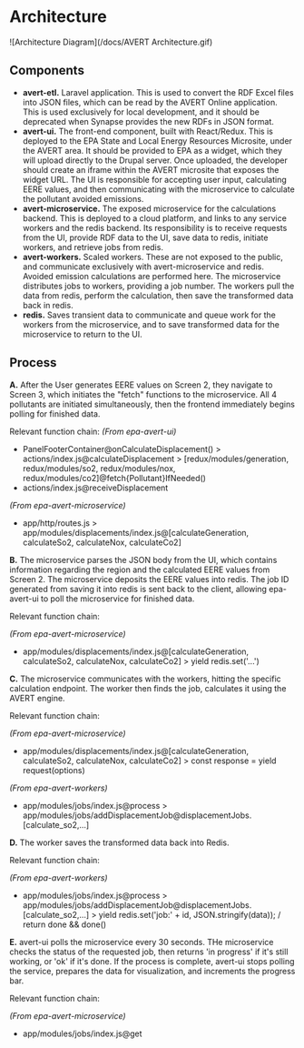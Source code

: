 # Architecture

![Architecture Diagram](/docs/AVERT Architecture.gif)

## Components

- **avert-etl.** Laravel application. This is used to convert the RDF Excel files into JSON files, which can be read by the AVERT Online application. This is used exclusively for local development, and it should be deprecated when Synapse provides the new RDFs in JSON format.
- **avert-ui.** The front-end component, built with React/Redux. This is deployed to the EPA State and Local Energy Resources Microsite, under the AVERT area. It should be provided to EPA as a widget, which they will upload directly to the Drupal server. Once uploaded, the developer should create an iframe within the AVERT microsite that exposes the widget URL. The UI is responsible for accepting user input, calculating EERE values, and then communicating with the microservice to calculate the pollutant avoided emissions.
- **avert-microservice.** The exposed microservice for the calculations backend. This is deployed to a cloud platform, and links to any service workers and the redis backend. Its responsibility is to receive requests from the UI, provide RDF data to the UI, save data to redis, initiate workers, and retrieve jobs from redis.
- **avert-workers.** Scaled workers. These are not exposed to the public, and communicate exclusively with avert-microservice and redis. Avoided emission calculations are performed here. The microservice distributes jobs to workers, providing a job number. The workers pull the data from redis, perform the calculation, then save the transformed data back in redis.
- **redis.** Saves transient data to communicate and queue work for the workers from the microservice, and to save transformed data for the microservice to return to the UI.

## Process

**A.** After the User generates EERE values on Screen 2, they navigate to Screen 3, which initiates the "fetch" functions to the microservice. All 4 pollutants are initiated simultaneously, then the frontend immediately begins polling for finished data.

Relevant function chain:
_(From epa-avert-ui)_

- PanelFooterContainer@onCalculateDisplacement() > actions/index.js@calculateDisplacement > [redux/modules/generation, redux/modules/so2, redux/modules/nox, redux/modules/co2]@fetch{Pollutant}IfNeeded()
- actions/index.js@receiveDisplacement

_(From epa-avert-microservice)_

- app/http/routes.js > app/modules/displacements/index.js@[calculateGeneration, calculateSo2, calculateNox, calculateCo2]

**B.** The microservice parses the JSON body from the UI, which contains information regarding the region and the calculated EERE values from Screen 2. The microservice deposits the EERE values into redis. The job ID generated from saving it into redis is sent back to the client, allowing epa-avert-ui to poll the microservice for finished data.

Relevant function chain:

_(From epa-avert-microservice)_

- app/modules/displacements/index.js@[calculateGeneration, calculateSo2, calculateNox, calculateCo2] > yield redis.set('...')

**C.** The microservice communicates with the workers, hitting the specific calculation endpoint. The worker then finds the job, calculates it using the AVERT engine.

Relevant function chain:

_(From epa-avert-microservice)_

- app/modules/displacements/index.js@[calculateGeneration, calculateSo2, calculateNox, calculateCo2] > const response = yield request(options)

_(From epa-avert-workers)_

- app/modules/jobs/index.js@process > app/modules/jobs/addDisplacementJob@displacementJobs.[calculate_so2,...]

**D.** The worker saves the transformed data back into Redis.

Relevant function chain:

_(From epa-avert-workers)_

- app/modules/jobs/index.js@process > app/modules/jobs/addDisplacementJob@displacementJobs.[calculate_so2,...] > yield redis.set('job:' + id, JSON.stringify(data)); / return done && done()

**E.** avert-ui polls the microservice every 30 seconds. THe microservice checks the status of the requested job, then returns 'in progress' if it's still working, or 'ok' if it's done. If the process is complete, avert-ui stops polling the service, prepares the data for visualization, and increments the progress bar.

Relevant function chain:

_(From epa-avert-microservice)_

- app/modules/jobs/index.js@get
